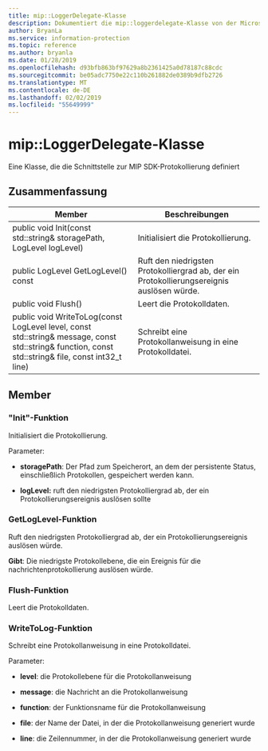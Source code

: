 ```yaml
---
title: mip::LoggerDelegate-Klasse
description: Dokumentiert die mip::loggerdelegate-Klasse von der Microsoft Information Protection (MIP) SDK.
author: BryanLa
ms.service: information-protection
ms.topic: reference
ms.author: bryanla
ms.date: 01/28/2019
ms.openlocfilehash: d93bfb863bf97629a8b2361425a0d78187c88cdc
ms.sourcegitcommit: be05adc7750e22c110b261882de0389b9dfb2726
ms.translationtype: MT
ms.contentlocale: de-DE
ms.lasthandoff: 02/02/2019
ms.locfileid: "55649999"
---
```

# <a name="class-miploggerdelegate"></a>mip::LoggerDelegate-Klasse 
Eine Klasse, die die Schnittstelle zur MIP SDK-Protokollierung definiert
  
## <a name="summary"></a>Zusammenfassung
 Member                        | Beschreibungen                                
--------------------------------|---------------------------------------------
public void Init(const std::string& storagePath, LogLevel logLevel)  |  Initialisiert die Protokollierung.
public LogLevel GetLogLevel() const  |  Ruft den niedrigsten Protokolliergrad ab, der ein Protokollierungsereignis auslösen würde.
public void Flush()  |  Leert die Protokolldaten.
public void WriteToLog(const LogLevel level, const std::string& message, const std::string& function, const std::string& file, const int32_t line)  |  Schreibt eine Protokollanweisung in eine Protokolldatei.
  
## <a name="members"></a>Member
  
### <a name="init-function"></a>"Init"-Funktion
Initialisiert die Protokollierung.

Parameter:  
* **storagePath**: Der Pfad zum Speicherort, an dem der persistente Status, einschließlich Protokollen, gespeichert werden kann. 


* **logLevel:** ruft den niedrigsten Protokolliergrad ab, der ein Protokollierungsereignis auslösen sollte


  
### <a name="getloglevel-function"></a>GetLogLevel-Funktion
Ruft den niedrigsten Protokolliergrad ab, der ein Protokollierungsereignis auslösen würde.

  
**Gibt**: Die niedrigste Protokollebene, die ein Ereignis für die nachrichtenprotokollierung auslösen würde.
  
### <a name="flush-function"></a>Flush-Funktion
Leert die Protokolldaten.
  
### <a name="writetolog-function"></a>WriteToLog-Funktion
Schreibt eine Protokollanweisung in eine Protokolldatei.

Parameter:  
* **level**: die Protokollebene für die Protokollanweisung 


* **message**: die Nachricht an die Protokollanweisung 


* **function**: der Funktionsname für die Protokollanweisung 


* **file**: der Name der Datei, in der die Protokollanweisung generiert wurde 


* **line**: die Zeilennummer, in der die Protokollanweisung generiert wurde

